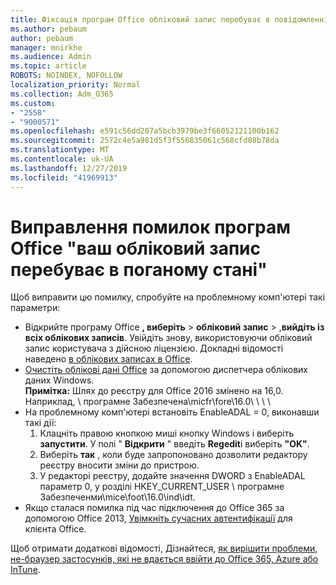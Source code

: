 ```yaml
---
title: Фіксація програм Office обліковий запис перебуває в повідомленні поганий стан
ms.author: pebaum
author: pebaum
manager: mnirkhe
ms.audience: Admin
ms.topic: article
ROBOTS: NOINDEX, NOFOLLOW
localization_priority: Normal
ms.collection: Adm_O365
ms.custom:
- "2558"
- "9000571"
ms.openlocfilehash: e591c56dd207a5bcb3979be3f66052121100b162
ms.sourcegitcommit: 2572c4e5a981d5f3f556835061c568cfd08b78da
ms.translationtype: MT
ms.contentlocale: uk-UA
ms.lasthandoff: 12/27/2019
ms.locfileid: "41969913"
---
```

# <a name="fixing-the-office-apps-your-account-is-in-a-bad-state-error"></a>Виправлення помилок програм Office "ваш обліковий запис перебуває в поганому стані"

Щоб виправити цю помилку, спробуйте на проблемному комп'ютері такі параметри:

- Відкрийте програму Office **, виберіть** > **обліковий запис** > ,**вийдіть із всіх облікових записів**. Увійдіть знову, використовуючи обліковий запис користувача з дійсною ліцензією. Докладні відомості наведено [в облікових записах в Office](https://support.office.com/article/accounts-in-office-628ea040-f265-49de-b986-be09c3ebf8a9).
- [Очистіть облікові дані Office](https://docs.microsoft.com/office/troubleshoot/error-messages/another-account-already-signed-in#step-3-clear-cached-credentials-on-the-computer) за допомогою диспетчера облікових даних Windows.<br>
  **Примітка:** Шлях до реєстру для Office 2016 змінено на 16,0. Наприклад, \ програмне Забезпечена\micfr\fore\16.0\ \ \ \
- На проблемному комп'ютері встановіть EnableADAL = 0, виконавши такі дії:  
     1. Клацніть правою кнопкою миші кнопку Windows і виберіть **запустити**. У полі " **Відкрити** " введіть **Regedit**і виберіть **"OK"**.
     2. Виберіть **так** , коли буде запропоновано дозволити редактору реєстру вносити зміни до пристрою.
    3. У редакторі реєстру, додайте значення DWORD з EnableADAL параметр 0, у розділі HKEY_CURRENT_USER \ програмне Забезпеченми\mice\foot\16.0\ind\idt.
- Якщо сталася помилка під час підключення до Office 365 за допомогою Office 2013, [Увімкніть сучасних автентифікації](https://docs.microsoft.com/office365/admin/security-and-compliance/enable-modern-authentication) для клієнта Office.

Щоб отримати додаткові відомості, Дізнайтеся, [як вирішити проблеми, не-браузер застосунків, які не вдається ввійти до Office 365, Azure або InTune](https://support.office.com/article/how-to-troubleshoot-non-browser-apps-that-can-t-sign-in-to-office-365-azure-or-intune-3ba1b268-66f6-462c-b0e5-070f5c2603c1).

